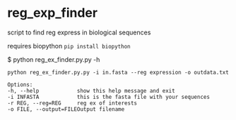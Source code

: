 # reg_exp_finder
script to find reg express in biological sequences

requires biopython
`pip install biopython`

$ python reg_ex_finder.py.py -h

`python reg_ex_finder.py.py -i in.fasta --reg expression -o outdata.txt`



    Options:
    -h, --help            show this help message and exit
    -i INFASTA            this is the fasta file with your sequences
    -r REG, --reg=REG     reg ex of interests
    -o FILE, --output=FILEOutput filename
